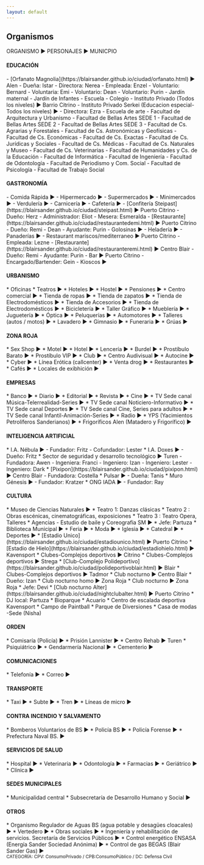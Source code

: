 ```yaml
---
layout: default
---
```


<h2>Organismos</h2>

ORGANISMO ► PERSONAJES ► MUNICPIO

<h4>EDUCACIÓN</h4>
- [Orfanato Magnolia](https://blairsander.github.io/ciudad/orfanato.html) ►  Alen
   - Dueña: Istar
   - Directora: Nerea  
   - Empleada: Enzel
   - Voluntario: Bernard
   - Voluntaria: Emi
   - Voluntario: Dean
   - Voluntario: Purin
- Jardín maternal
- Jardín de Infantes
- Escuela
- Colegio
- Instituto Privado (Todos los niveles) ► Barrio Citrino
- Instituto Privado Serkei (Educacion especial-Todos los niveles) ► 
   - Directora: Ezra
- Escuela de arte
- Facultad de Arquitectura y Urbanismo
- Facultad de Bellas Artes SEDE 1
- Facultad de Bellas Artes SEDE 2
- Facultad de Bellas Artes SEDE 3
- Facultad de Cs. Agrarias y Forestales
- Facultad de Cs. Astronómicas y Geofísicas
- Facultad de Cs. Económicas
- Facultad de Cs. Exactas
- Facultad de Cs. Jurídicas y Sociales
- Facultad de Cs. Médicas
- Facultad de Cs. Naturales y Museo
- Facultad de Cs. Veterinarias
- Facultad de Humanidades y Cs. de la Educación
- Facultad de Informática
- Facultad de Ingeniería
- Facultad de Odontología
- Facultad de Periodismo y Com. Social
- Facultad de Psicología
- Facultad de Trabajo Social

<h4>GASTRONOMÍA</h4>
- Comida Rápida ►
- Hipermercado ► 
- Supermercados ►
- Minimercados ► 
- Verdulería ► 
- Carnicería ► 
- Cafetería ► 
- [Confitería Steipast](https://blairsander.github.io/ciudad/steipast.html) ► Puerto Citrino
    - Dueño: Herz 
    - Administrador: Eliot
    - Mesera: Esmeralda
- [Restaurante](https://blairsander.github.io/ciudad/restaurantedemi.html) ► Puerto Citrino
   - Dueño: Remi 
   - Dean
   - Ayudante: Purin
- Golosinas ► 
- Heladería ► 
- Panaderías ► 
- Restaurant mariscos/mediterraneo ► Puerto Citrino
    - Empleada: Lezne 
- [Restaurante](https://blairsander.github.io/ciudad/restauranteremi.html) ► Centro Blair
   - Dueño: Remi 
   - Ayudante: Purín 
- Bar ► Puerto Citrino
   - Encargado/Bartender: Gein 
- Kioscos ► 

<h4>URBANISMO</h4>
* Oficinas 
* Teatros ► 
* Hoteles ► 
* Hostel ► 
* Pensiones ► 
* Centro comercial ► 
* Tienda de ropas ► 
* Tienda de zapatos ► 
* Tienda de Electrodomésticos ► 
* Tienda de Accesorios ► 
* Tienda de Electrodomésticos ► 
* Bicicletería ► 
* Taller Gráfico ► 
* Mueblería   ► 
* Juguetería ► 
* Óptica ► 
* Peluquerías ► 
* Automotores ► 
* Talleres (autos / motos) ► 
* Lavadero ► 
* Gimnasio ► 
* Funeraria ► 
* Grúas ► 

<h4>ZONA ROJA</h4>
* Sex Shop ►  
* Motel ►
* Hotel ►
* Lencería ► 
* Burdel ► 
* Prostíbulo Barato ► 
* Prostíbulo VIP ► 
* Club ► 
* Centro Audivisual ► 
* Autocine ►
* Cyber ► 
* Línea Erótica (callcenter) ► 
* Venta drog ►
* Restaurantes ►
* Cafés ► 
* Locales de exibhición ► 

<h4>EMPRESAS</h4>
* Banco ► 
* Diario ► 
* Editorial ► 
* Revista ► 
* Cine ► 
* TV Sede canal Música-Telerrealidad-Series ► 
* TV Sede canal Noticiero-Informativo ► 
* TV Sede canal Deportes ► 
* TV Sede canal Cine, Series para adultos ► 
* TV Sede canal Infantil-Animación-Series ► 
* Radio ► 
* YPS (Yacimientos Petrolíferos Sanderianos) ► 
* Frigoríficos Alen (Matadero y Frigorífico) ► 

<h4>INTELIGENCIA ARTIFICIAL</h4>
* I.A. Nébula ► 
   - Fundador: Fritz
   - Cofundador: Lester
* I.A. Doxes ► 
   - Dueño: Fritz
* Sector de seguridad y desarrollo tecnológico ► Turen
   - Fundadora: Awen
   - Ingeniera: Franci
   - Ingeniero: Izan
   - Ingeniero: Lester
   - Ingeniero: Dark
* [Pixipon](https://blairsander.github.io/ciudad/pixipon.html) ► Centro Blair
   - Fundadora: Costella
* Pulsar ► 
   -  Dueña: Tanis
* Muro Génesis ► 
   - Fundador: Kratzer
* ONG IADA ► 
   - Fundador: Ray

<h4>CULTURA</h4>
* Museo de Ciencias Naturales ► 
* Teatro 1: Danzas clásicas
* Teatro 2 : Obras escénicas, cinematográficas, exposiciones
* Teatro 3 : Teatro Opera, Talleres
* Agencias - Estudio de baile y Coreografia SM  ► 
    * Jefe: Partuza
* Biblioteca Municipal ► 
* Feria ► 
* Moda ► 
* Iglesia ► 
* Catedral ► 
* Deportes ► 
* [Estadio Unico](https://blairsander.github.io/ciudad/estadiounico.html) ► Puerto Citrino
* [Estadio de Hielo](https://blairsander.github.io/ciudad/estadiohielo.html) ► Kavensport
* Clubes-Complejos deportivos ►  Citrino
* Clubes-Complejos deportivos ►  Strega
* [Club-Complejo Polideportivo](https://blairsander.github.io/ciudad/polideportivoblair.html) ►  Blair
* Clubes-Complejos deportivos ►  Tadmor
* Club nocturno ► Centro Blair 
    * Dueño: Izan
* Club nocturno homo ► Zona Roja
* Club nocturno  ► Zona Roja
    * Jefe: Devi
* [Club nocturno Alter](https://blairsander.github.io/ciudad/nightclubalter.html)  ► Puerto Citrino
    * DJ local: Partuza
* Bioparque
* Acuario
* Centro de escalada deportiva Kavensport
* Campo de Paintball
* Parque de Diversiones
* Casa de modas -Sede (Nisha)


<h4>ORDEN</h4>
* Comisaría (Policía) ►  
* Prisión Lannister ► 
* Centro Rehab ► Turen
* Psiquiátrico ►
* Gendarmería Nacional ► 
* Cementerio ► 


<h4>COMUNICACIONES</h4>
* Telefonía ►  
* Correo ► 


<h4>TRANSPORTE</h4>
* Taxi ► 
* Subte  ► 
* Tren ► 
* Líneas de micro ► 

<h4>CONTRA INCENDIO Y SALVAMENTO</h4>
* Bomberos Voluntarios de BS ► 
* Policía BS ► 
* Policía Forense ►
* Prefectura Naval BS. ► 

<h4>SERVICIOS DE SALUD</h4> 
* Hospital ►  
* Veterinaria ►  
* Odontología ►
* Farmacias ► 
* Geriátrico ► 
* Clínica ► 

<h4>SEDES MUNICIPALES</h4> 
* Municipalidad central
* Subsecretaría de Desarrollo Humano y Social ► 

<h4>OTROS</h4>
* Organismo Regulador de Aguas BS (agua potable y desagües cloacales) ► 
* Vertedero ► 
* Obras sociales ►
* Ingeniería y rehabilitación de servicios. Secretaría de Servicios Públicos ►    
* Control energético ENSASA (Energía Sander Sociedad Anónima) ► 
* Control de gas BEGAS (Blair Sander Gas) ►  


<br>
<small>CATEGORÍA: CPV: ConsumoPrivado / CPB:ConsumoPúblico / DC: Defensa Civil</small>
